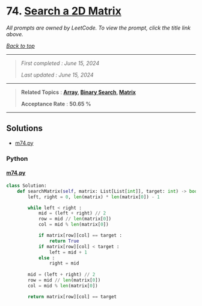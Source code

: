 # 74. [Search a 2D Matrix](<https://leetcode.com/problems/search-a-2d-matrix>)

*All prompts are owned by LeetCode. To view the prompt, click the title link above.*

*[Back to top](<../README.md>)*

------

> *First completed : June 15, 2024*
>
> *Last updated : June 15, 2024*

------

> **Related Topics** : **[Array](<by_topic/Array.md>), [Binary Search](<by_topic/Binary Search.md>), [Matrix](<by_topic/Matrix.md>)**
>
> **Acceptance Rate** : **50.65 %**

------

## Solutions

- [m74.py](<../my-submissions/m74.py>)
### Python
#### [m74.py](<../my-submissions/m74.py>)
```Python
class Solution:
    def searchMatrix(self, matrix: List[List[int]], target: int) -> bool:
        left, right = 0, len(matrix) * len(matrix[0]) - 1

        while left < right :
            mid = (left + right) // 2
            row = mid // len(matrix[0])
            col = mid % len(matrix[0])

            if matrix[row][col] == target :
                return True
            if matrix[row][col] < target :
                left = mid + 1
            else :
                right = mid
            
        mid = (left + right) // 2
        row = mid // len(matrix[0])
        col = mid % len(matrix[0])

        return matrix[row][col] == target

```

